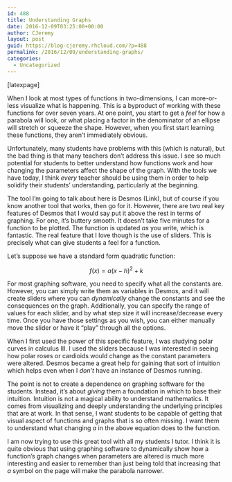 ```yaml
---
id: 488
title: Understanding Graphs
date: 2016-12-09T03:25:00+00:00
author: CJeremy
layout: post
guid: https://blog-cjeremy.rhcloud.com/?p=488
permalink: /2016/12/09/understanding-graphs/
categories:
  - Uncategorized
---
```

[latexpage]

When I look at most types of functions in two-dimensions, I can more-or-less visualize what is happening. This is a byproduct of working with these functions for over seven years. At one point, you start to get a _feel_ for how a parabola will look, or what placing a factor in the denominator of an ellipse will stretch or squeeze the shape. However, when you first start learning these functions, they aren&#8217;t immediately obvious.

Unfortunately, many students have problems with this (which is natural), but the bad thing is that many teachers don&#8217;t address this issue. I see so much potential for students to better understand how functions work and how changing the parameters affect the shape of the graph. With the tools we have today, I think _every_ teacher should be using them in order to help solidify their students&#8217; understanding, particularly at the beginning.

The tool I&#8217;m going to talk about here is Desmos (Link), but of course if you know another tool that works, then go for it. However, there are two real key features of Desmos that I would say put it above the rest in terms of graphing. For one, it&#8217;s buttery smooth. It doesn&#8217;t take five minutes for a function to be plotted. The function is updated _as_ you write, which is fantastic. The real feature that I love though is the use of sliders. This is precisely what can give students a feel for a function.

Let&#8217;s suppose we have a standard form quadratic function:

$$f(x)=a(x-h)^2+k$$

For most graphing software, you need to specify what all the constants are. However, you can simply write them as variables in Desmos, and it will create sliders where you can _dynamically_ change the constants and see the consequences on the graph. Additionally, you can specify the range of values for each slider, and by what step size it will increase/decrease every time. Once you have those settings as you wish, you can either manually move the slider or have it &#8220;play&#8221; through all the options.

When I first used the power of this specific feature, I was studying polar curves in calculus III. I used the sliders because I was interested in seeing how polar roses or cardioids would change as the constant parameters were altered. Desmos became a great help for gaining that sort of intuition which helps even when I _don&#8217;t_ have an instance of Desmos running.

The point is not to create a dependence on graphing software for the students. Instead, it&#8217;s about _giving_ them a foundation in which to base their intuition. Intuition is not a magical ability to understand mathematics. It comes from visualizing and deeply understanding the underlying principles that are at work. In that sense, I want students to be capable of getting that visual aspect of functions and graphs that is so often missing. I want them to understand what changing $a$ in the above equation does to the function.

I am now trying to use this great tool with all my students I tutor. I think it is quite obvious that using graphing software to dynamically show how a function&#8217;s graph changes when parameters are altered is much more interesting and easier to remember than just being told that increasing that $a$ symbol on the page will make the parabola narrower.